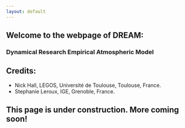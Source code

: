 ```yaml
---
layout: default
---
```


## Welcome to the webpage of DREAM: 
### Dynamical Research Empirical Atmospheric Model

## Credits: 
* Nick Hall, LEGOS, Université de Toulouse, Toulouse, France.
* Stephanie Leroux, IGE, Grenoble, France.


## This page is under construction. More coming soon!